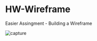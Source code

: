 # HW-Wireframe
Easier Assingment - Building a Wireframe

![capture](https://user-images.githubusercontent.com/56567819/69487136-84e8a880-0e1a-11ea-991e-ab57f049fe3b.png)